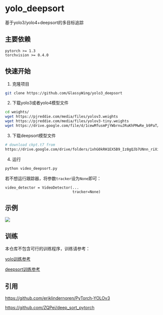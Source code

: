# yolo_deepsort

基于yolo3/yolo4+deepsort的多目标追踪

## 主要依赖

```
pytorch >= 1.3
torchvision >= 0.4.0
```

## 快速开始

1. 克隆项目

```sh
git clone https://github.com/GlassyWing/yolo3_deepsort
```

2. 下载yolo3或者yolo4模型文件

```sh
cd weights/
wget https://pjreddie.com/media/files/yolov3.weights
wget https://pjreddie.com/media/files/yolov3-tiny.weights
wget https://drive.google.com/file/d/1cewMfusmPjYWbrnuJRuKhPMwRe_b9PaT/view
```

3. 下载deepsort模型文件

```sh
# download ckpt.t7 from
https://drive.google.com/drive/folders/1xhG0kRH1EX5B9_Iz8gQJb7UNnn_riXi6 to this folder
```

4. 运行

```sh
python video_deepsort.py
```
若不想运行跟踪器，将参数`tracker`设为`None`即可：

```
video_detector = VideoDetector(...
                               tracker=None)
```

## 示例

<img src="assets/track.gif">

## 训练

本仓库不包含可行的训练程序，训练请参考：

[yolo训练参考](https://github.com/AlexeyAB/darknet)

[deepsort训练参考](https://github.com/ZQPei/deep_sort_pytorch)

## 引用

https://github.com/eriklindernoren/PyTorch-YOLOv3

https://github.com/ZQPei/deep_sort_pytorch